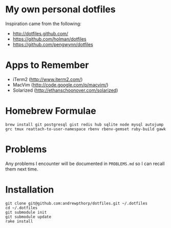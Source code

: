 # My own personal dotfiles #

Inspiration came from the following:

* http://dotfiles.github.com/
* https://github.com/holman/dotfiles
* https://github.com/pengwynn/dotfiles

# Apps to Remember

* iTerm2 (http://www.iterm2.com/)
* MacVim (http://code.google.com/p/macvim/)
* Solarized (http://ethanschoonover.com/solarized)

# Homebrew Formulae

    brew install git postgresql gist redis hub sqlite node mysql autojump grc tmux reattach-to-user-namespace rbenv rbenv-gemset ruby-build gawk

# Problems

Any problems I encounter will be documented in `PROBLEMS.md` so I can recall them next time.

# Installation

    git clone git@github.com:andrewpthorp/dotfiles.git ~/.dotfiles
    cd ~/.dotfiles
    git submodule init
    git submodule update
    rake install
